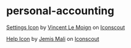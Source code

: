 # personal-accounting
<a href="https://iconscout.com/icons/settings" target="_blank">Settings Icon</a> by <a href="https://iconscout.com/contributors/vincent-le-moign">Vincent Le Moign</a> on <a href="https://iconscout.com">Iconscout</a>

<a href="https://iconscout.com/icons/help" target="_blank">Help Icon</a> by <a href="https://iconscout.com/contributors/jemismali">Jemis Mali</a> on <a href="https://iconscout.com">Iconscout</a>
